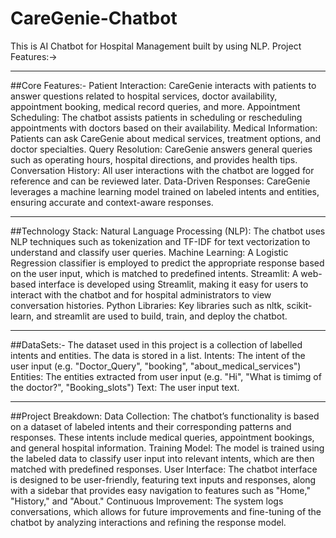 # CareGenie-Chatbot
This is AI Chatbot for Hospital Management built by using NLP.
Project Features:->
_________________________________________________________________________________________
##Core Features:-
Patient Interaction: CareGenie interacts with patients to answer questions related to hospital services, doctor availability, appointment booking, medical record queries, and more.
Appointment Scheduling: The chatbot assists patients in scheduling or rescheduling appointments with doctors based on their availability.
Medical Information: Patients can ask CareGenie about medical services, treatment options, and doctor specialties.
Query Resolution: CareGenie answers general queries such as operating hours, hospital directions, and provides health tips.
Conversation History: All user interactions with the chatbot are logged for reference and can be reviewed later.
Data-Driven Responses: CareGenie leverages a machine learning model trained on labeled intents and entities, ensuring accurate and context-aware responses.
__________________________________________________________________________________________
##Technology Stack:
Natural Language Processing (NLP): The chatbot uses NLP techniques such as tokenization and TF-IDF for text vectorization to understand and classify user queries.
Machine Learning: A Logistic Regression classifier is employed to predict the appropriate response based on the user input, which is matched to predefined intents.
Streamlit: A web-based interface is developed using Streamlit, making it easy for users to interact with the chatbot and for hospital administrators to view conversation histories.
Python Libraries: Key libraries such as nltk, scikit-learn, and streamlit are used to build, train, and deploy the chatbot.
__________________________________________________________________________________________
##DataSets:-
The dataset used in this project is a collection of labelled intents and entities. The data is stored in a list.
Intents: The intent of the user input (e.g. "Doctor_Query", "booking", "about_medical_services")
Entities: The entities extracted from user input (e.g. "Hi", "What is timimg of the doctor?", "Booking_slots")
Text: The user input text.
__________________________________________________________________________________________
##Project Breakdown:
Data Collection: The chatbot’s functionality is based on a dataset of labeled intents and their corresponding patterns and responses. These intents include medical queries, appointment bookings, and general hospital information.
Training Model: The model is trained using the labeled data to classify user input into relevant intents, which are then matched with predefined responses.
User Interface: The chatbot interface is designed to be user-friendly, featuring text inputs and responses, along with a sidebar that provides easy navigation to features such as "Home," "History," and "About."
Continuous Improvement: The system logs conversations, which allows for future improvements and fine-tuning of the chatbot by analyzing interactions and refining the response model.
